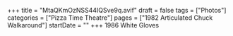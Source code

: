 +++
title = "MtaQKmOzNSS44IQSve9q.avif"
draft = false
tags = ["Photos"]
categories = ["Pizza Time Theatre"]
pages = ["1982 Articulated Chuck Walkaround"]
startDate = ""
+++
1986 White Gloves
